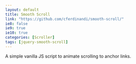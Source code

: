 ```yaml
---
layout: default
title: Smooth Scroll
link: "https://github.com/cferdinandi/smooth-scroll/"
ie8: false
ie9: true
ie10: true
categories: [Scroller]
tags: [jquery-smooth-scroll]
---
```

A simple vanilla JS script to animate scrolling to anchor links.
